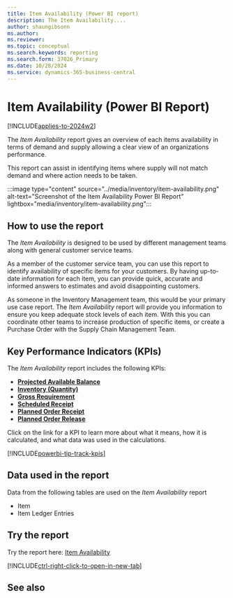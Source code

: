 ```yaml
---
title: Item Availability (Power BI report)
description: The Item Availability....
author: shaungibsonn
ms.author: 
ms.reviewer: 
ms.topic: conceptual
ms.search.keywords: reporting
ms.search.form: 37026_Primary
ms.date: 10/28/2024
ms.service: dynamics-365-business-central
---
```


# Item Availability (Power BI Report)
[!INCLUDE[applies-to-2024w2](../includes/applies-to-2024w2.md)]


The *Item Availability* report gives an overview of each items availability in terms of demand and supply allowing a clear view of an organizations performance. 

This report can assist in identifying items where supply will not match demand and where action needs to be taken.

:::image type="content" source="../media/inventory/item-availability.png" alt-text="Screenshot of the Item Availability Power BI Report" lightbox="media/inventory/item-availability.png":::

## How to use the report

The *Item Availability* is designed to be used by different management teams along with general customer service teams.

As a member of the customer service team, you can use this report to identify availability of specific items for your customers. By having up-to-date information for each item, you can provide quick, accurate and informed answers to estimates and avoid disappointing customers.

As someone in the Inventory Management team, this would be your primary use case report. The *Item Availability* report will provide you information to ensure you keep adequate stock levels of each item. With this you can coordinate other teams to increase production of specific items, or create a Purchase Order with the Supply Chain Management Team.

## Key Performance Indicators (KPIs)

The *Item Availability* report includes the following KPIs:

- [**Projected Available Balance**](####)
- [**Inventory (Quantity)**](####)
- [**Gross Requirement**](####)
- [**Scheduled Receipt**](####)
- [**Planned Order Receipt**](####)
- [**Planned Order Release**](####)

Click on the link for a KPI to learn more about what it means, how it is calculated, and what data was used in the calculations. 

[!INCLUDE[powerbi-tip-track-kpis](../includes/powerbi-tip-track-kpis.md)]

## Data used in the report

Data from the following tables are used on the *Item Availability* report
- Item
- Item Ledger Entries

## Try the report

Try the report here: [Item Availability](https://businesscentral.dynamics.com?page=37026)

[!INCLUDE[ctrl-right-click-to-open-in-new-tab](../includes/ctrl-right-click-to-open-in-new-tab.md)]

## See also
